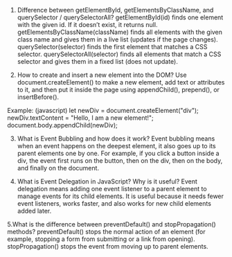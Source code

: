 

1. Difference between getElementById, getElementsByClassName, and querySelector / querySelectorAll?
getElementById(id) finds one element with the given id. If it doesn’t exist, it returns null.
getElementsByClassName(className) finds all elements with the given class name and gives them in a live list (updates if the page changes).
querySelector(selector) finds the first element that matches a CSS selector.
querySelectorAll(selector) finds all elements that match a CSS selector and gives them in a fixed list (does not update).


2. How to create and insert a new element into the DOM?
Use document.createElement() to make a new element, add text or attributes to it, and then put it inside the page using appendChild(), prepend(), or insertBefore().

Example: (javascript)
let newDiv = document.createElement("div");
newDiv.textContent = "Hello, I am a new element!";
document.body.appendChild(newDiv);


3. What is Event Bubbling and how does it work?
Event bubbling means when an event happens on the deepest element, it also goes up to its parent elements one by one. For example, if you click a button inside a div, the event first runs on the button, then on the div, then on the body, and finally on the document.


4. What is Event Delegation in JavaScript? Why is it useful?
Event delegation means adding one event listener to a parent element to manage events for its child elements. It is useful because it needs fewer event listeners, works faster, and also works for new child elements added later.


5.What is the difference between preventDefault() and stopPropagation() methods?
preventDefault() stops the normal action of an element (for example, stopping a form from submitting or a link from opening).
stopPropagation() stops the event from moving up to parent elements.

